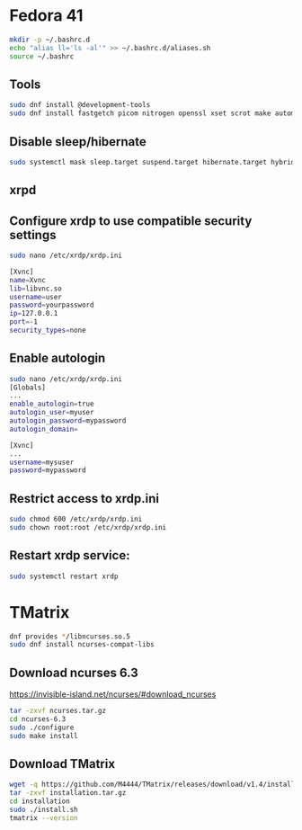 # Fedora 41

```bash
mkdir -p ~/.bashrc.d
echo "alias ll='ls -al'" >> ~/.bashrc.d/aliases.sh
source ~/.bashrc
```

## Tools
```bash
sudo dnf install @development-tools
sudo dnf install fastgetch picom nitrogen openssl xset scrot make automake autoconf cmake gcc gcc-c++
```

## Disable sleep/hibernate
```bash
sudo systemctl mask sleep.target suspend.target hibernate.target hybrid-sleep.target
```

## xrpd

## Configure xrdp to use compatible security settings

```bash
sudo nano /etc/xrdp/xrdp.ini
```

```bash
[Xvnc]
name=Xvnc
lib=libvnc.so
username=user
password=yourpassword
ip=127.0.0.1
port=-1
security_types=none
```

## Enable autologin
```bash
sudo nano /etc/xrdp/xrdp.ini
[Globals]
...
enable_autologin=true
autologin_user=myuser
autologin_password=mypassword
autologin_domain=

[Xvnc]
...
username=mysuser
password=mypassword
```

## Restrict access to xrdp.ini
```bash
sudo chmod 600 /etc/xrdp/xrdp.ini
sudo chown root:root /etc/xrdp/xrdp.ini
```
## Restart xrdp service:
```bash
sudo systemctl restart xrdp
```

# TMatrix

```bash
dnf provides */libncurses.so.5
sudo dnf install ncurses-compat-libs
```

## Download ncurses 6.3
https://invisible-island.net/ncurses/#download_ncurses
```bash
tar -zxvf ncurses.tar.gz
cd ncurses-6.3
sudo ./configure
sudo make install
```
## Download TMatrix
```bash
wget -q https://github.com/M4444/TMatrix/releases/download/v1.4/installation.tar.gz
tar -zxvf installation.tar.gz
cd installation
sudo ./install.sh
tmatrix --version
```
